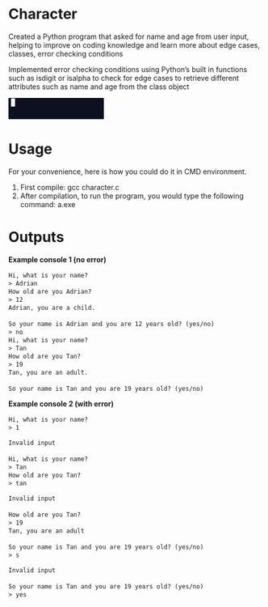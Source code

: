 # Character
Created a Python program that asked for name and age from user input, helping to improve on coding knowledge and learn more about edge cases, classes, error checking conditions  
  
Implemented error checking conditions using Python’s built in functions such as isdigit or isalpha to check for edge cases to retrieve different attributes such as name and age from the class object    

![](character.gif)

# Usage
For your convenience, here is how you could do it in CMD environment.

1. First compile: gcc character.c
2. After compilation, to run the program, you would type the following command: a.exe

# Outputs
**Example console 1 (no error)**
```
Hi, what is your name?
> Adrian
How old are you Adrian?
> 12
Adrian, you are a child.

So your name is Adrian and you are 12 years old? (yes/no)
> no
Hi, what is your name?
> Tan
How old are you Tan?
> 19
Tan, you are an adult.

So your name is Tan and you are 19 years old? (yes/no)
```

**Example console 2 (with error)**
```
Hi, what is your name?
> 1
```
```
Invalid input

Hi, what is your name?
> Tan
How old are you Tan?
> tan
```
```
Invalid input

How old are you Tan?
> 19
Tan, you are an adult

So your name is Tan and you are 19 years old? (yes/no)
> s
```
```
Invalid input

So your name is Tan and you are 19 years old? (yes/no)
> yes
```

